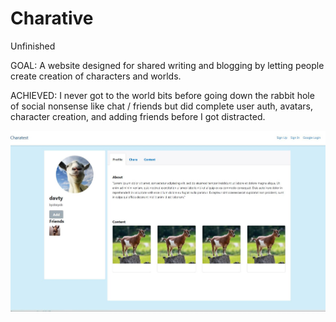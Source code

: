 # Charative

Unfinished

GOAL: A website designed for shared writing and blogging by letting people create creation of characters and worlds.

ACHIEVED: I never got to the world bits before going down the rabbit hole of social nonsense like chat / friends but did complete user auth, avatars, character creation, and adding friends before I got distracted.

![Screenshot](https://raw.githubusercontent.com/sorgek/Charative/master/Capture.JPG)
  
